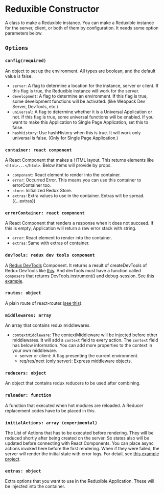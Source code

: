 # Reduxible Constructor

A class to make a Reduxible instance. You can make a Reduxible instance for the server, client, or both of them by configuration. It needs some option parameters below.

## `Options`

### `config(required)`

An object to set up the environment. All types are boolean, and the default value is false.

* `server`: A flag to determine a location for the instance, server or client. If this flag is true, the Reduxible instance will work for the server.
* `development`: A flag to determine an environment. If this flag is true, some development functions will be activated. (like Webpack Dev Server, DevTools, etc.)
* `universal`: A flag to determine whether it is a Universal Application or not. If this flag is true, some universal functions will be enabled. If you want to make this Application to Single Page Application, set this to false.
* `hashHistory`: Use hashHistory when this is true. It will work only universal is false. (Only for Single Page Application.)

### `container: react component`

A React Component that makes a HTML layout. This returns elements like `<html>...</html>`. Below items will provide by props.

* `component`: React element to render into the container.
* `error`: Occurred Error. This means you can use this container to errorContainer too.
* `store`: Initialized Redux Store.
* `extras`: Extra values to use in the container. Extras will be spread. ({...extras})

### `errorContainer: react component`

A React Component that renders a response when it does not succeed. If this is empty, Application will return a raw error stack with string.

* `error`: React element to render into the container.
* `extras`: Same with extras of container.

### `devTools: redux dev tools component`

A [Redux DevTools](https://github.com/gaearon/redux-devtools) Component. It returns a result of createDevTools of Redux DevTools like [this](https://github.com/gaearon/redux-devtools/blob/master/examples/todomvc/containers/DevTools.js). And devTools must have a function called `composers` that returns DevTools.instrument() and debug-session. See [this example](https://github.com/Pitzcarraldo/reduxible-example/blob/master/src/universal/helpers/DevTools.js).

### `routes: object`

A plain route of react-router.([see this](https://github.com/rackt/react-router/blob/1.0.x/docs/API.md#plainroute)).

### `middlewares: array`

An array that contains redux middlewares.

* `contextMiddleware`: The contextMiddleware will be injected before other middlewares. It will add a `context` field to every action. The `context` field has below information. You can add more properties to the context in your own middleware.
    * server or client: A flag presenting the current environment.
    * req/res/next (only server): Express middleware objects.

### `reducers: object`

An object that contains redux reducers to be used after combining.

### `reloader: function`

A function that executed when hot modules are reloaded. A Reducer replacement codes have to be placed in this.

### `initialActions: array (experimental)`

The List of Actions that has to be executed before rendering. They will be reduced shortly after being created on the server. So states also will be updated before connecting with React Components. You can place async actions invoked here before the first rendering. When if they were failed, the server will render the initial state with error logs. For detail, see [this example project](https://github.com/Pitzcarraldo/reduxible-example/blob/master/src/universal/services/initialActions.js).

### `extras: object`

Extra options that you want to use in the Reduxible Application. These will be injected into the container.
